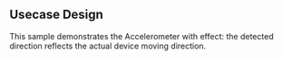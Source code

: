 ## Usecase Design

This sample demonstrates the Accelerometer with effect: the detected direction reflects the actual device moving direction.
